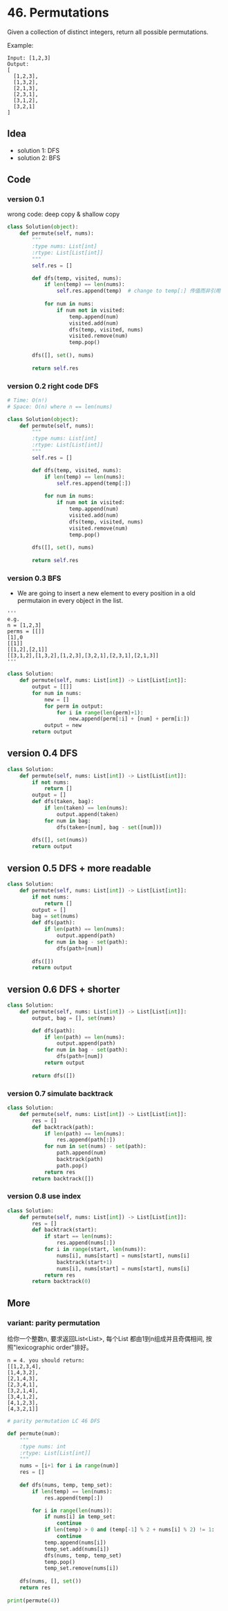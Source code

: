 # 46. Permutations



Given a collection of distinct integers, return all possible permutations.

Example:

```
Input: [1,2,3]
Output:
[
  [1,2,3],
  [1,3,2],
  [2,1,3],
  [2,3,1],
  [3,1,2],
  [3,2,1]
]
```

## Idea 

* solution 1: DFS
* solution 2: BFS

## Code 

### version 0.1 

wrong code: deep copy & shallow copy 

``` python 
class Solution(object):
    def permute(self, nums):
        """
        :type nums: List[int]
        :rtype: List[List[int]]
        """
        self.res = []

        def dfs(temp, visited, nums):
            if len(temp) == len(nums):
                self.res.append(temp)  # change to temp[:] 传值而非引用
                
            for num in nums:
                if num not in visited:
                    temp.append(num)
                    visited.add(num)
                    dfs(temp, visited, nums)
                    visited.remove(num)
                    temp.pop()
        
        dfs([], set(), nums)
        
        return self.res 

```

### version 0.2 right code DFS 


``` python 
# Time: O(n!)
# Space: O(n) where n == len(nums)

class Solution(object):
    def permute(self, nums):
        """
        :type nums: List[int]
        :rtype: List[List[int]]
        """
        self.res = []

        def dfs(temp, visited, nums):
            if len(temp) == len(nums):
                self.res.append(temp[:])
                
            for num in nums:
                if num not in visited:
                    temp.append(num)
                    visited.add(num)
                    dfs(temp, visited, nums)
                    visited.remove(num)
                    temp.pop()
        
        dfs([], set(), nums)
        
        return self.res 

```

### version 0.3 BFS 

- We are going to insert a new element to every position in a old permutaion in every object in the list.

```
'''
e.g.
n = [1,2,3]
perms = [[]]
[1],0
[[1]]
[[1,2],[2,1]]
[[3,1,2],[1,3,2],[1,2,3],[3,2,1],[2,3,1],[2,1,3]]
'''
```

``` python 
class Solution:
    def permute(self, nums: List[int]) -> List[List[int]]:
        output = [[]]
        for num in nums:
            new = []
            for perm in output:
                for i in range(len(perm)+1):
                    new.append(perm[:i] + [num] + perm[i:])
            output = new
        return output
```

## version 0.4 DFS

``` python
class Solution:
    def permute(self, nums: List[int]) -> List[List[int]]:
        if not nums:
            return []
        output = []
        def dfs(taken, bag):
            if len(taken) == len(nums):
                output.append(taken)
            for num in bag:
                dfs(taken+[num], bag - set([num]))
            
        dfs([], set(nums))
        return output
```

## version 0.5 DFS + more readable 

``` python
class Solution:
    def permute(self, nums: List[int]) -> List[List[int]]:
        if not nums:
            return []
        output = []
        bag = set(nums)
        def dfs(path):
            if len(path) == len(nums):
                output.append(path)
            for num in bag - set(path):
                dfs(path+[num])
            
        dfs([])
        return output
```

## version 0.6 DFS + shorter

``` python
class Solution:
    def permute(self, nums: List[int]) -> List[List[int]]:
        output, bag = [], set(nums)

        def dfs(path):
            if len(path) == len(nums):
                output.append(path)
            for num in bag - set(path):
                dfs(path+[num])
            return output
        
        return dfs([])
```

### version 0.7 simulate backtrack

``` python 
class Solution:
    def permute(self, nums: List[int]) -> List[List[int]]:
        res = []
        def backtrack(path):
            if len(path) == len(nums):
                res.append(path[:])
            for num in set(nums) - set(path):
                path.append(num)
                backtrack(path)
                path.pop()
            return res 
        return backtrack([])
```
### version 0.8 use index 

``` python
class Solution:
    def permute(self, nums: List[int]) -> List[List[int]]:
        res = []
        def backtrack(start):
            if start == len(nums):
                res.append(nums[:])
            for i in range(start, len(nums)):
                nums[i], nums[start] = nums[start], nums[i]
                backtrack(start+1)
                nums[i], nums[start] = nums[start], nums[i]
            return res 
        return backtrack(0)
```


## More 

### variant: parity permutation

给你一个整数n, 要求返回List<List<Integer>>, 每个List<Integer> 都由1到n组成并且奇偶相间, 按照"lexicographic order"排好。

```
n = 4. you should return:
[[1,2,3,4],
[1,4,3,2],
[2,1,4,3],
[2,3,4,1],
[3,2,1,4],
[3,4,1,2],
[4,1,2,3],
[4,3,2,1]]
```

``` python 
# parity permutation LC 46 DFS 

def permute(num):
    """
    :type nums: int 
    :rtype: List[List[int]]
    """  
    nums = [i+1 for i in range(num)]  
    res = []
    
    def dfs(nums, temp, temp_set):
        if len(temp) == len(nums):
            res.append(temp[:])

        for i in range(len(nums)):
            if nums[i] in temp_set:
                continue
            if len(temp) > 0 and (temp[-1] % 2 + nums[i] % 2) != 1:
                continue 
            temp.append(nums[i])
            temp_set.add(nums[i])
            dfs(nums, temp, temp_set)
            temp.pop()
            temp_set.remove(nums[i])
            
    dfs(nums, [], set())
    return res
    
print(permute(4))
```
